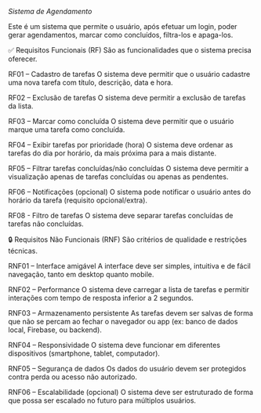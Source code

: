*Sistema de Agendamento*

Este é um sistema que permite o usuário, após efetuar um login, poder gerar agendamentos, marcar como concluídos, filtra-los e apaga-los.

✅ Requisitos Funcionais (RF)
São as funcionalidades que o sistema precisa oferecer.

RF01 – Cadastro de tarefas
O sistema deve permitir que o usuário cadastre uma nova tarefa com título, descrição, data e hora.

RF02 – Exclusão de tarefas
O sistema deve permitir a exclusão de tarefas da lista.

RF03 – Marcar como concluída
O sistema deve permitir que o usuário marque uma tarefa como concluída.

RF04 – Exibir tarefas por prioridade (hora)
O sistema deve ordenar as tarefas do dia por horário, da mais próxima para a mais distante.

RF05 – Filtrar tarefas concluídas/não concluídas
O sistema deve permitir a visualização apenas de tarefas concluídas ou apenas as pendentes.

RF06 – Notificações (opcional)
O sistema pode notificar o usuário antes do horário da tarefa (requisito opcional/extra).

RF08 - Filtro de tarefas
O sistema deve separar tarefas concluídas de tarefas não concluídas.

🔒 Requisitos Não Funcionais (RNF)
São critérios de qualidade e restrições técnicas.

RNF01 – Interface amigável
A interface deve ser simples, intuitiva e de fácil navegação, tanto em desktop quanto mobile.

RNF02 – Performance
O sistema deve carregar a lista de tarefas e permitir interações com tempo de resposta inferior a 2 segundos.

RNF03 – Armazenamento persistente
As tarefas devem ser salvas de forma que não se percam ao fechar o navegador ou app (ex: banco de dados local, Firebase, ou backend).

RNF04 – Responsividade
O sistema deve funcionar em diferentes dispositivos (smartphone, tablet, computador).

RNF05 – Segurança de dados
Os dados do usuário devem ser protegidos contra perda ou acesso não autorizado.

RNF06 – Escalabilidade (opcional)
O sistema deve ser estruturado de forma que possa ser escalado no futuro para múltiplos usuários.